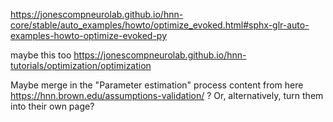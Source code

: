 <!--
# Title: 4.14 Optimization: Evoked Responses
# Updated: 2024-01-16
#
# Contributors:
    # Dylan Daniels
-->

https://jonescompneurolab.github.io/hnn-core/stable/auto_examples/howto/optimize_evoked.html#sphx-glr-auto-examples-howto-optimize-evoked-py

maybe this too https://jonescompneurolab.github.io/hnn-tutorials/optimization/optimization

Maybe merge in the "Parameter estimation" process content from here https://hnn.brown.edu/assumptions-validation/ ? Or, alternatively, turn them into their own page?

